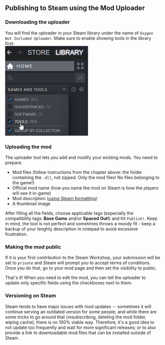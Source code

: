 ## Publishing to Steam using the Mod Uploader

### Downloading the uploader
You will find the uploader in your Steam library under the name of `Oxygen Not Included Uploader`. Make sure to enable showing tools in the library first:  
![image](./img/steam-uploader-1.png)

### Uploading the mod
The uploader tool lets you add and modify your existing mods. You need to prepare: 
* Mod files (follow instructions from the chapter above: the folder containing the `.dll`, not zipped. Only the mod files! No files belonging to the game!)
* Official mod name (how you name the mod on Steam is how the players will see it in-game)
* Mod description ([using Steam formatting](https://steamcommunity.com/comment/Announcement/formattinghelp))
* A thumbnail image
  
After filling all the fields, choose applicable tags (especially the compatibility tags: **Base Game** and/or **Spaced Out!**) and hit `Publish!`. Keep in mind, the tool is not perfect and sometimes throws a moody fit - keep a backup of your lenghty description in notepad to avoid excessive frustration.

### Making the mod public
If it is your first contribution to the Steam Workshop, your submission will be set to `private` and Steam will prompt you to accept terms of conditions. Once you do that, go to your mod page and then set the visibility to public.

That's it! When you need to edit the mod, you can tell the uploader to update only specific fields using the checkboxes next to them. 

### Versioning on Steam
Steam tends to have major issues with mod updates -- sometimes it will continue serving an outdated version for some people, and while there are some tricks to go around that (resubscribing, deleting the mod folder, wiping cache), there is no 100% viable way. Therefore, it's a good idea to not update too frequently and wait for more significant releases; or to also provide a link to downloadable mod files that can be installed outside of Steam.
